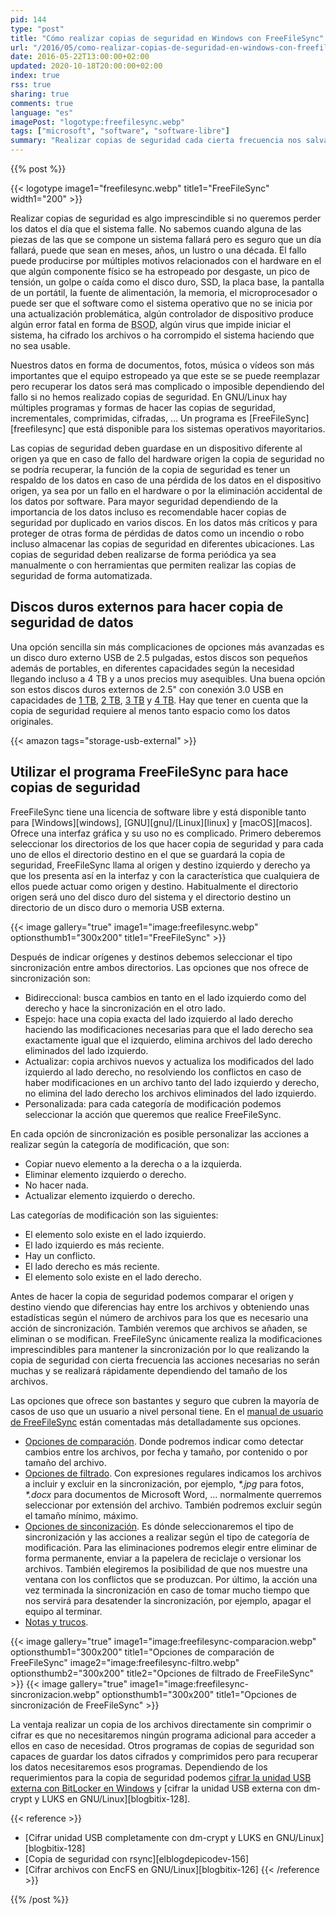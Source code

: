 ```yaml
---
pid: 144
type: "post"
title: "Cómo realizar copias de seguridad en Windows con FreeFileSync"
url: "/2016/05/como-realizar-copias-de-seguridad-en-windows-con-freefilesync/"
date: 2016-05-22T13:00:00+02:00
updated: 2020-10-18T20:00:00+02:00
index: true
rss: true
sharing: true
comments: true
language: "es"
imagePost: "logotype:freefilesync.webp"
tags: ["microsoft", "software", "software-libre"]
summary: "Realizar copias de seguridad cada cierta frecuencia nos salvará de perder los datos en algún momento, no sabemos cuando pero tarde o temprano algo del equipo que usemos fallará ya sea a causa de software o hardware. A nivel de usuario mantener una copia sincronizada en otro dispositivo de nuestros archivos seguramente sea suficiente para no perderlos a causa de un desastre, para ello podemos usar FreeFileSync."
---
```


{{% post %}}

{{< logotype image1="freefilesync.webp" title1="FreeFileSync" width1="200" >}}

Realizar copias de seguridad es algo imprescindible si no queremos perder los datos el día que el sistema falle. No sabemos cuando alguna de las piezas de las que se compone un sistema fallará pero es seguro que un día fallará, puede que sean en meses, años, un lustro o una década. El fallo puede producirse por múltiples motivos relacionados con el hardware en el que algún componente físico se ha estropeado por desgaste, un pico de tensión, un golpe o caída como el disco duro, SSD, la placa base, la pantalla de un portátil, la fuente de alimentación, la memoria, el microprocesador o puede ser que el software como el sistema operativo que no se inicia por una actualización problemática, algún controlador de dispositivo produce algún error fatal en forma de <abbr title="Blue Screen of Dead, Pantalla azúl de la muerte">BSOD</abbr>, algún virus que impide iniciar el sistema, ha cifrado los archivos o ha corrompido el sistema haciendo que no sea usable.

Nuestros datos en forma de documentos, fotos, música o vídeos son más importantes que el equipo estropeado ya que este se se puede reemplazar pero recuperar los datos será mas complicado o imposible dependiendo del fallo si no hemos realizado copias de seguridad. En GNU/Linux hay múltiples programas y formas de hacer las copias de seguridad, incrementales, comprimidas, cifradas, ... Un programa es [FreeFileSync][freefilesync] que está disponible para los sistemas operativos mayoritarios.

Las copias de seguridad deben guardase en un dispositivo diferente al origen ya que en caso de fallo del hardware origen la copia de seguridad no se podría recuperar, la función de la copia de seguridad es tener un respaldo de los datos en caso de una pérdida de los datos en el dispositivo origen, ya sea por un fallo en el hardware o por la eliminación accidental de los datos por software. Para mayor seguridad dependiendo de la importancia de los datos incluso es recomendable hacer copias de seguridad por duplicado en varios discos. En los datos más críticos y para proteger de otras forma de pérdidas de datos como un incendio o robo incluso almacenar las copias de seguridad en diferentes ubicaciones. Las copias de seguridad deben realizarse de forma periódica ya sea manualmente o con herramientas que permiten realizar las copias de seguridad de forma automatizada.

## Discos duros externos para hacer copia de seguridad de datos

Una opción sencilla sin más complicaciones de opciones más avanzadas es un disco duro externo USB de 2.5 pulgadas, estos discos son pequeños además de portables, en diferentes capacidades según la necesidad llegando incluso a 4 TB y a unos precios muy asequibles. Una buena opción son estos discos duros externos de 2.5" con conexión 3.0 USB en capacidades de [1 TB](https://amzn.to/31h8F7y), [2 TB](https://amzn.to/3j7ZAUY), [3 TB](https://amzn.to/346DnSW) y [4 TB](https://amzn.to/358X8Zf). Hay que tener en cuenta que la copia de seguridad requiere al menos tanto espacio como los datos originales.

{{< amazon
    tags="storage-usb-external" >}}

## Utilizar el programa FreeFileSync para hace copias de seguridad

FreeFileSync tiene una licencia de software libre y está disponible tanto para [Windows][windows], [GNU][gnu]/[Linux][linux] y [macOS][macos]. Ofrece una interfaz gráfica y su uso no es complicado. Primero deberemos seleccionar los directorios de los que hacer copia de seguridad y para cada uno de ellos el directorio destino en el que se guardará la copia de seguridad, FreeFileSync llama al origen y destino izquierdo y derecho ya que los presenta así en la interfaz y con la característica que cualquiera de ellos puede actuar como origen y destino. Habitualmente el directorio origen será uno del disco duro del sistema y el directorio destino un directorio de un disco duro o memoria USB externa.

{{< image
    gallery="true"
    image1="image:freefilesync.webp" optionsthumb1="300x200" title1="FreeFileSync" >}}

Después de indicar orígenes y destinos debemos seleccionar el tipo sincronización entre ambos directorios. Las opciones que nos ofrece de sincronización son:

* Bidireccional: busca cambios en tanto en el lado izquierdo como del derecho y hace la sincronización en el otro lado.
* Espejo: hace una copia exacta del lado izquierdo al lado derecho haciendo las modificaciones necesarias para que el lado derecho sea exactamente igual que el izquierdo, elimina archivos del lado derecho eliminados del lado izquierdo.
* Actualizar: copia archivos nuevos y actualiza los modificados del lado izquierdo al lado derecho, no resolviendo los conflictos en caso de haber modificaciones en un archivo tanto del lado izquierdo y derecho, no elimina del lado derecho los archivos eliminados del lado izquierdo.
* Personalizada: para cada categoría de modificación podemos seleccionar la acción que queremos que realice FreeFileSync.

En cada opción de sincronización es posible personalizar las acciones a realizar según la categoría de modificación, que son:

* Copiar nuevo elemento a la derecha o a la izquierda.
* Eliminar elemento izquierdo o derecho.
* No hacer nada.
* Actualizar elemento izquierdo o derecho.

Las categorías de modificación son las siguientes:

* El elemento solo existe en el lado izquierdo.
* El lado izquierdo es más reciente.
* Hay un conflicto.
* El lado derecho es más reciente.
* El elemento solo existe en el lado derecho.

Antes de hacer la copia de seguridad podemos comparar el origen y destino viendo que diferencias hay entre los archivos y obteniendo unas estadísticas según  el número de archivos para los que es necesario una acción  de sincronización. También veremos que archivos se añaden, se eliminan o se modifican. FreeFileSync únicamente realiza la modificaciones imprescindibles para mantener la sincronización por lo que realizando la copia de seguridad con cierta frecuencia las acciones necesarias no serán muchas y se realizará rápidamente dependiendo del tamaño de los archivos.

Las opciones que ofrece son bastantes y seguro que cubren la mayoría de casos de uso que un usuario a nivel personal tiene. En el [manual de usuario de FreeFileSync](https://freefilesync.org/manual.php) están comentadas más detalladamente sus opciones.

* [Opciones de comparación](https://freefilesync.org/manual.php?topic=comparison-settings). Donde podremos indicar como detectar cambios entre los archivos, por fecha y tamaño, por contenido o por tamaño del archivo.
* [Opciones de filtrado](https://freefilesync.org/manual.php?topic=exclude-items). Con expresiones regulares indicamos los archivos a incluir y excluir en la sincronización, por ejemplo, _*.jpg_ para fotos, _*.docx_ para documentos de Microsoft Word, ... normalmente querremos seleccionar por extensión del archivo. También podremos excluir según el tamaño mínimo, máximo.
* [Opciones de sinconización](https://freefilesync.org/manual.php?topic=synchronization-settings). Es dónde seleccionaremos el tipo de sincronización y las acciones a realizar según el tipo de categoría de modificación. Para las eliminaciones podremos elegir entre eliminar de forma permanente, enviar a la papelera de reciclaje o versionar los archivos. También elegiremos la posibilidad de que nos muestre una ventana con los conflictos que se produzcan. Por último, la acción una vez terminada la sincronización en caso de tomar mucho tiempo que nos servirá para desatender la sincronización, por ejemplo, apagar el equipo al terminar.
* [Notas y trucos](https://freefilesync.org/manual.php?topic=tips-and-tricks).

{{< image
    gallery="true"
    image1="image:freefilesync-comparacion.webp" optionsthumb1="300x200" title1="Opciones de comparación de FreeFileSync"
    image2="image:freefilesync-filtro.webp" optionsthumb2="300x200" title2="Opciones de filtrado de FreeFileSync" >}}
{{< image
    gallery="true"
    image1="image:freefilesync-sincronizacion.webp" optionsthumb1="300x200" title1="Opciones de sincronización de FreeFileSync" >}}

La ventaja realizar un copia de los archivos directamente sin comprimir o cifrar es que no necesitaremos ningún programa adicional para acceder a ellos en caso de necesidad. Otros programas de copias de seguridad son capaces de guardar los datos cifrados y comprimidos pero para recuperar los datos necesitaremos esos programas. Dependiendo de los requerimientos para la copia de seguridad podemos [cifrar la unidad USB externa con BitLocker en Windows](http://windows.microsoft.com/es-es/windows/protect-files-bitlocker-drive-encryption#1TC=windows-8) y [cifrar la unidad USB externa con dm-crypt y LUKS en GNU/Linux][blogbitix-128].

{{< reference >}}
* [Cifrar unidad USB completamente con dm-crypt y LUKS en GNU/Linux][blogbitix-128]
* [Copia de seguridad con rsync][elblogdepicodev-156]
* [Cifrar archivos con EncFS en GNU/Linux][blogbitix-126]
{{< /reference >}}

{{% /post %}}
